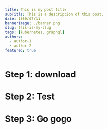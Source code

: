 ```yaml
---
title: This is my post title
subTitle: This is a description of this post.
date: 1989/07/11
bannerImage: ./banner.png
slug: this-is-my-slug
tags: [kubernetes, graphql]
authors:
  - author-1
  - author-2
featured: true
---
```


# Step 1: download

# Step 2: Test

# Step 3: Go gogo
